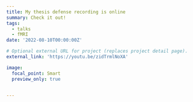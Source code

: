 ```yaml
---
title: My thesis defense recording is online
summary: Check it out!
tags:
  - talks
  - fMRI
date: '2022-08-10T00:00:00Z'

# Optional external URL for project (replaces project detail page).
external_link: 'https://youtu.be/zidTrmlNoXA'

image:
  focal_point: Smart
  preview_only: true


---
```

